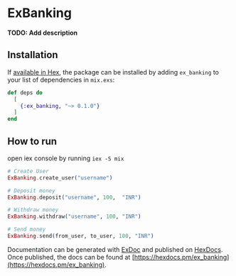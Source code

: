 # ExBanking

**TODO: Add description**

## Installation

If [available in Hex](https://hex.pm/docs/publish), the package can be installed
by adding `ex_banking` to your list of dependencies in `mix.exs`:

```elixir
def deps do
  [
    {:ex_banking, "~> 0.1.0"}
  ]
end
```

## How to run

open iex console by running `iex -S mix`

```elixir
# Create User
ExBanking.create_user("username")

# Deposit money
ExBanking.deposit("username", 100,  "INR")

# Withdraw money
ExBanking.withdraw("username", 100, "INR")

# Send money
ExBanking.send(from_user, to_user, 100, "INR")
```

Documentation can be generated with [ExDoc](https://github.com/elixir-lang/ex_doc)
and published on [HexDocs](https://hexdocs.pm). Once published, the docs can
be found at [https://hexdocs.pm/ex_banking](https://hexdocs.pm/ex_banking).

